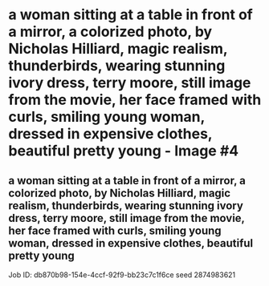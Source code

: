 # a woman sitting at a table in front of a mirror, a colorized photo, by Nicholas Hilliard, magic realism, thunderbirds, wearing stunning ivory dress, terry moore, still image from the movie, her face framed with curls, smiling young woman, dressed in expensive clothes, beautiful pretty young - Image #4



## a woman sitting at a table in front of a mirror, a colorized photo, by Nicholas Hilliard, magic realism, thunderbirds, wearing stunning ivory dress, terry moore, still image from the movie, her face framed with curls, smiling young woman, dressed in expensive clothes, beautiful pretty young
Job ID: db870b98-154e-4ccf-92f9-bb23c7c1f6ce
seed 2874983621


